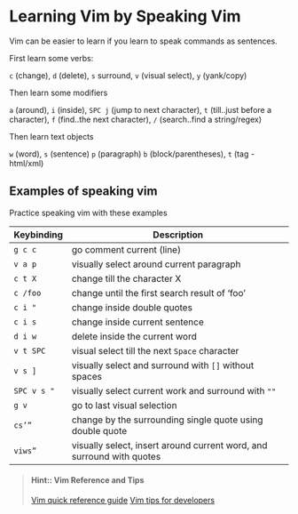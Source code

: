 # Learning Vim by Speaking Vim

Vim can be easier to learn if you learn to speak commands as sentences.

First learn some verbs:

 `c` (change), `d` (delete), `s` surround, `v` (visual select), `y` (yank/copy)

Then learn some modifiers

`a` (around), `i` (inside), `SPC j` (jump to next character), `t` (till..just before a character), `f` (find..the next character), `/` (search..find a string/regex)

Then learn text objects

`w` (word), `s` (sentence) `p` (paragraph) `b` (block/parentheses), `t` (tag - html/xml)


## Examples of speaking vim

Practice speaking vim with these examples

| Keybinding  | Description                                                           |
|-------------|-----------------------------------------------------------------------|
| `g c c`     | go comment current (line)                                             |
| `v a p`     | visually select around current paragraph                              |
| `c t X`     | change till the character X                                           |
| `c /foo`    | change until the first search result of ‘foo’                         |
| `c i "`     | change inside double quotes                                           |
| `c i s`     | change inside current sentence                                        |
| `d i w`     | delete inside the current word                                        |
| `v t SPC`   | visual select till the next `Space` character                         |
| `v s ]`     | visually select and surround with `[]` without spaces                 |
| `SPC v s "` | visually select current work and surround with `""`                   |
| `g v`       | go to last visual selection                                           |
| `cs’”`      | change by the surrounding single quote using double quote             |
| `viws”`     | visually select, insert around current word, and surround with quotes |


> #### Hint:: Vim Reference and Tips
> [Vim quick reference guide](vim-quick-reference.html)
> [Vim tips for developers](vim-tips-for-developers.html)
